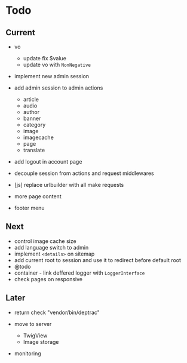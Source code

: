 # Todo

## Current

- vo
  - update fix $value
  - update vo with `NonNegative`

- implement new admin session
- add admin session to admin actions
  - article
  - audio
  - author
  - banner
  - category
  - image
  - imagecache
  - page
  - translate

- add logout in account page
- decouple session from actions and request middlewares
- [js] replace urlbuilder with all make requests
- more page content
- footer menu

## Next

- control image cache size
- add language switch to admin
- implement `<details>` on sitemap
- add current root to session and use it to redirect before default root
- @todo
- container - link deffered logger with `LoggerInterface`
- check pages on responsive

## Later

- return check "vendor/bin/deptrac"

- move to server
  - TwigView
  - Image storage

- monitoring
